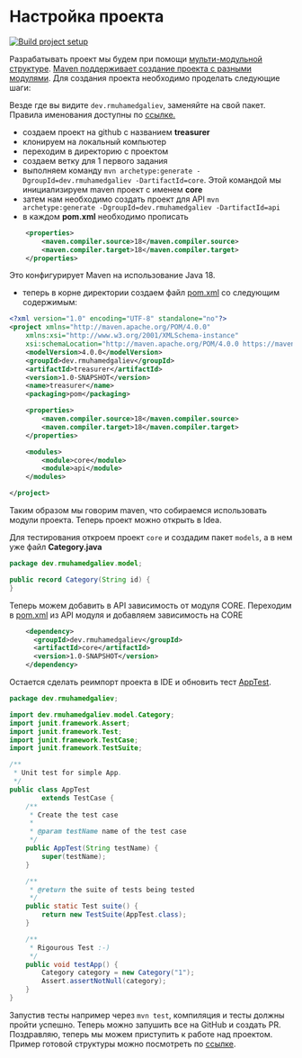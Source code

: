 # Настройка проекта

[![Build project setup](https://github.com/rmuhamedgaliev/treasurer/actions/workflows/2_project_setup_build.yml/badge.svg?branch=master)](https://github.com/rmuhamedgaliev/treasurer/actions/workflows/2_project_setup_build.yml)

Разрабатывать проект мы будем при помощи [мульти-модульной структуре](https://www.baeldung.com/maven-multi-module). [Maven поддерживает создание проекта с разными модулями](https://www.baeldung.com/maven-multi-module). Для создания проекта необходимо проделать следующие шаги:

Везде где вы видите `dev.rmuhamedgaliev`, заменяйте на свой пакет. Правила именования доступны по [ссылке.](https://docs.oracle.com/javase/tutorial/java/package/namingpkgs.html)

- создаем проект на github c названием **treasurer**
- клонируем на локальный компьютер
- переходим в директорию с проектом
- создаем ветку для 1 первого задания
- выполняем команду `mvn archetype:generate -DgroupId=dev.rmuhamedgaliev -DartifactId=core`. Этой командой мы инициализируем maven проект с именем **core**
- затем нам необходимо создать проект для API `mvn archetype:generate -DgroupId=dev.rmuhamedgaliev -DartifactId=api`
- в каждом **pom.xml** необходимо прописать

```xml
    <properties>
        <maven.compiler.source>18</maven.compiler.source>
        <maven.compiler.target>18</maven.compiler.target>
    </properties>
```

Это конфигурирует Maven на использование Java 18.

- теперь в корне директории создаем файл [pom.xml](./treasurer/pom.xml) со следующим содержимым:

```xml
<?xml version="1.0" encoding="UTF-8" standalone="no"?>
<project xmlns="http://maven.apache.org/POM/4.0.0"
    xmlns:xsi="http://www.w3.org/2001/XMLSchema-instance"
    xsi:schemaLocation="http://maven.apache.org/POM/4.0.0 https://maven.apache.org/xsd/maven-4.0.0.xsd">
    <modelVersion>4.0.0</modelVersion>
    <groupId>dev.rmuhamedgaliev</groupId>
    <artifactId>treasurer</artifactId>
    <version>1.0-SNAPSHOT</version>
    <name>treasurer</name>
    <packaging>pom</packaging>

    <properties>
        <maven.compiler.source>18</maven.compiler.source>
        <maven.compiler.target>18</maven.compiler.target>
    </properties>

    <modules>
        <module>core</module>
        <module>api</module>
    </modules>

</project>
```

Таким образом мы говорим maven, что собираемся использовать модули проекта. Теперь проект можно открыть в Idea.

Для тестирования откроем проект `core` и создадим пакет `models`, а в нем уже файл **Category.java**

```java
package dev.rmuhamedgaliev.model;

public record Category(String id) {
}
```

Теперь можем добавить в API зависимость от модуля CORE. Переходим в [pom.xml](./treasurer/api/pom.xml) из API модуля и добавляем зависимость на CORE

```xml
    <dependency>
      <groupId>dev.rmuhamedgaliev</groupId>
      <artifactId>core</artifactId>
      <version>1.0-SNAPSHOT</version>
    </dependency>
```

Остается сделать реимпорт проекта в IDE и обновить тест [AppTest](./treasurer/api/src/test/java/dev/rmuhamedgaliev/AppTest.java).

```java
package dev.rmuhamedgaliev;

import dev.rmuhamedgaliev.model.Category;
import junit.framework.Assert;
import junit.framework.Test;
import junit.framework.TestCase;
import junit.framework.TestSuite;

/**
 * Unit test for simple App.
 */
public class AppTest
        extends TestCase {
    /**
     * Create the test case
     *
     * @param testName name of the test case
     */
    public AppTest(String testName) {
        super(testName);
    }

    /**
     * @return the suite of tests being tested
     */
    public static Test suite() {
        return new TestSuite(AppTest.class);
    }

    /**
     * Rigourous Test :-)
     */
    public void testApp() {
        Category category = new Category("1");
        Assert.assertNotNull(category);
    }
}
```

Запустив тесты например через `mvn test`, компиляция и тесты должны пройти успешно. Теперь можно запушить все на GitHub и создать PR.
Поздравляю, теперь мы можем приступить к работе над проектом. Пример готовой структуры можно посмотреть по [ссылке](./treasurer/).

